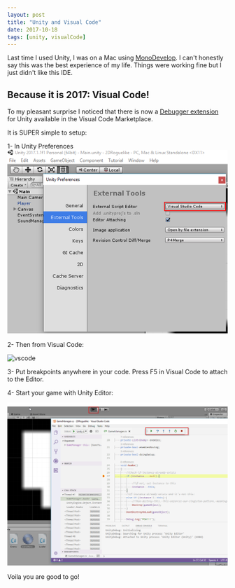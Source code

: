 ```yaml
---
layout: post
title: "Unity and Visual Code"
date: 2017-10-18
tags: [unity, visualCode]
---
```


Last time I used Unity, I was on a Mac using [MonoDevelop](http://www.monodevelop.com/). I can't honestly say this was the best experience of my life. Things were working fine but I just didn't like this IDE.

## Because it is 2017: Visual Code!

To my pleasant surprise I noticed that there is now a [Debugger extension](https://marketplace.visualstudio.com/items?itemName=Unity.unity-debug) for Unity available in the Visual Code Marketplace.

It is SUPER simple to setup:

1- In Unity Preferences
![debug](../img/unity_visual_code.png)

2- Then from Visual Code:

![vscode](https://raw.githubusercontent.com/Unity-Technologies/vscode-unity-debug/master/Screenshots/vscode-debugger-list.png)

3- Put breakpoints anywhere in your code. Press F5 in Visual Code to attach to the Editor.

4- Start your game with Unity Editor:

![ed](../img/unity_code_attached.png)

Voila you are good to go!

